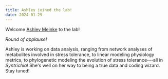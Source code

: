 ```yaml
---
title: Ashley joined the lab!
date: 2024-01-29
---
```


Welcome [Ashley Meinke](https://meep-lab.com/author/ashley-meinke/) to the lab!

*Round of applause!* 

Ashley is working on data analysis, ranging from network analyses of metabolites involved in stress tolerance, to linear modeling physiology metrics, to phylogenetic modeling the evolution of stress tolerance---all in *Syntrichia!*
She's well on her way to being a true data and coding wizard. 
Stay tuned!